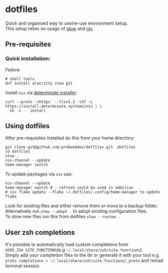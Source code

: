 # dotfiles

Quick and organised way to use/re-use environment setup.\
This setup relies on usage of [stow](https://www.gnu.org/software/stow/) and [nix](https://nixos.org/).

## Pre-requisites

### Quick installation:

Fedora

```shell
# shell tools
dnf install alacritty stow git
```
Install `nix` via [determinate installer](https://github.com/DeterminateSystems/nix-installer?tab=readme-ov-file#install-nix):
```shell
curl --proto '=https' --tlsv1.2 -sSf -L https://install.determinate.systems/nix | \
  sh -s -- install
```

## Using dotfiles

After pre-requisites installed do this from your home directory:

```shell
git clone git@github.com:probwebdev/dotfiles.git .dotfiles
cd dotfiles
stow .
nix-channel --update
home-manager switch
```

To update packages via `nix` use:
```shell
nix-channel --update
home-manager switch # --refresh could be used in addition
# nix flake update --flake ~/.dotfiles/.config/home-manager to update flake
```

Look for existing files and either remove them or move to a backup folder. Alternatively run `stow --adopt .` to adopt existing configuration files.   
To stow new files run this from dotfiles `stow --restow .`

## User zsh completions
It's possible to automatically load custom completions from `USER_ZSH_SITE_FUNCTIONS`(e.g `~/.local/share/zsh/site-functions`).   
Simply add your completion files to the dir or generate it with your tool e.g. `proto completions > ~/.local/share/zsh/site-functions/_proto` and reload terminal session.